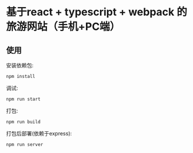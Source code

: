 # 基于react + typescript + webpack 的旅游网站（手机+PC端）

## 使用
安装依赖包:
```
npm install
```

调试:
```
npm run start
```

打包: 
```
npm run build
```

打包后部署(依赖于express):
```
npm run server
```
